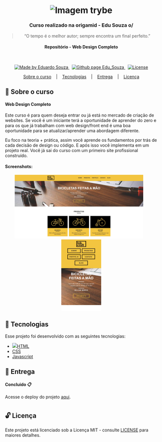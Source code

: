 <h1 align="center">
  <img align="center" alt="Imagem trybe" src="https://www.origamid.com/projetos/og-origamid.png" width="400px" />
</h1>

<h3 align="center">
  Curso realizado na origamid - Edu Souza o/
</h3>

<blockquote align="center">“O tempo é o melhor autor; sempre encontra um final perfeito.”</blockquote>

<h4 align="center">
  Repositório - Web Design Completo
</h4>

<br/>

<p align="center">
  <a href="https://github.com/EduSouza-programmer"    target="_blank">
    <img alt="Made by Eduardo Souza" src="https://img.shields.io/badge/made%20by-Edu%20Souza-%23F8952D">
  </a>&nbsp;
  <a href="https://edusouza-programmer.github.io/" target="_blank">
    <img alt="Github page Edu_Souza " src="https://img.shields.io/badge/Github%20page-Edu_Souza-orange">
  </a>&nbsp;
  <a href="LICENSE" >
    <img alt="License" src="https://img.shields.io/badge/license-MIT-%23F8952D">
  </a>
</p>

<p align="center">
  <a href="#rocket-Sobre-o-curso">Sobre o curso</a>&nbsp; &nbsp; |&nbsp; &nbsp; 
  <a href="#postbox-Tecnologias">Tecnologias</a>&nbsp; &nbsp; |&nbsp; &nbsp; 
  <a href="#postbox-Entrega">Entrega</a>&nbsp; &nbsp; |&nbsp; &nbsp; 
  <a href="#unlock-Licença">Licença</a>
</p>

## :rocket: Sobre o curso

#### Web Design Completo

Este curso é para quem deseja entrar ou já está no mercado de criação de websites. Se você é um iniciante terá a oportunidade de aprender do zero e para os que já trabalham com web design/front end é uma boa oportunidade para se atualizar/aprender uma abordagem diferente.

Eu foco na teoria + prática, assim você aprende os fundamentos por trás de cada decisão de design ou código. E após isso você implementa em um projeto real. Você já sai do curso com um primeiro site profissional construído.

#### Screenshots:

<p align=center >
  <img height="210px"  src="./assets/home_desktop.png"> &nbsp; &nbsp; 
  <img height="235px" src="./assets/mobile.png">
</p>

## 🚀 Tecnologias

Esse projeto foi desenvolvido com as seguintes tecnologias:

- <a href="https://developer.mozilla.org/pt-BR/docs/Web/HTML"><img src="https://img.icons8.com/color/96/000000/html-5--v1.png" height="55px" />HTML</a>
- [CSS](https://developer.mozilla.org/pt-BR/docs/Web/CSS)
- [Javascript](https://developer.mozilla.org/pt-BR/docs/Web/JavaScript)


## :postbox: Entrega

#### Concluido :clipboard:

Acesse o deploy do projeto [aqui](https://edusouza-programmer.github.io/web_design_completo-origamid/).

# 
## :unlock: Licença

Este projeto está licenciado sob a Licença MIT - consulte [LICENSE](https://opensource.org/licenses/MIT) para maiores detalhes.
